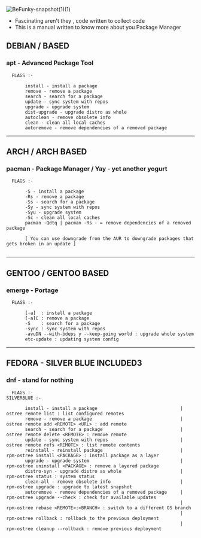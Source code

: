 ![BeFunky-snapshot(1)(1)](https://user-images.githubusercontent.com/68412503/120606015-59f9fe80-c46c-11eb-86de-5591ea754b8a.png)


- Fascinating aren't they , code written to collect code
- This is a manual written to know more about you Package Manager


## DEBIAN / BASED
### apt - Advanced Package Tool 
```
  FLAGS :-
   
       install - install a package
       remove - remove a package
       search - search for a package
       update - sync system with repos
       upgrade - upgrade system
       dist-upgrade - upgrade distro as whole
       autoclean - remove obsolete info
       clean - clean all local caches
       autoremove - remove dependencies of a removed package
``` 

-----


## ARCH / ARCH BASED
### pacman - Package Manager / Yay - yet another yogurt
```
  FLAGS :-
   
       -S - install a package
       -Rs - remove a package
       -Ss - search for a package
       -Sy - sync system with repos
       -Syu - upgrade system
       -Sc - clean all local caches
       pacman -Qdtq | pacman -Rs - = remove dependencies of a removed package
       
       [ You can use downgrade from the AUR to downgrade packages that gets broken in an update ]
       
``` 

-----

## GENTOO / GENTOO BASED 
### emerge - Portage
```
  FLAGS :-
   
       [-a]  : install a package
       [-a]C : remove a package
       -S    : search for a package
       -sync : sync system with repos
       -avuDN --with-bdeps y --keep-going world : upgrade whole system
       etc-update : updating system config
``` 

-----

## FEDORA - SILVER BLUE INCLUDED3 
### dnf - stand for nothing
```
  FLAGS :-                                                           SILVERBLUE :-
   
       install - install a package                               |  ostree remote list : list configured remotes
       remove - remove a package                                 |  ostree remote add <REMOTE> <URL> : add remote
       search - search for a package                             |  ostree remote delete <REMOTE> : remove remote
       update - sync system with repos                           |  ostree remote refs <REMOTE> : list remote contents
       reinstall - reinstall package                             |  rpm-ostree install <PACKAGE> : install package as a layer
       upgrade - upgrade system                                  |  rpm-ostree uninstall <PACKAGE> : remove a layered package
       distro-syn - upgrade distro as whole                      |  rpm-ostree status : system status
       clean-all - remove obsolete info                          |  rpm-ostree upgrade : upgrade to latest snapshot
       autoremove - remove dependencies of a removed package     |  rpm-ostree upgrade --check : check for available updates
                                                                 |  rpm-ostree rebase <REMOTE>:<BRANCH> : switch to a different OS branch
                                                                 |  rpm-ostree rollback : rollback to the previous deployment
                                                                 |  rpm-ostree cleanup --rollback : remove previous deployment


``` 
